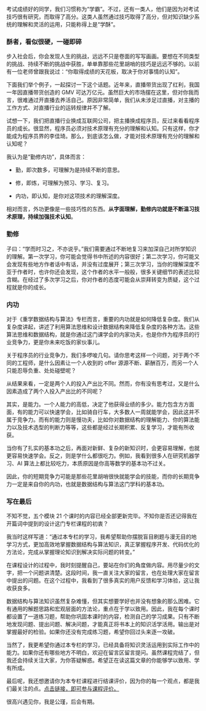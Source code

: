 <!--
 * @Author: tuWei
 * @Date: 2023-02-17 18:48:40
 * @LastEditors: 
 * @LastEditTime: 2023-02-17 20:18:42
-->
考试成绩好的同学，我们习惯称为“学霸”。不过，还有一类人，他们是因为对考试技巧很有研究，而取得了高分。这类人虽然通过技巧取得了高分，但对知识缺少系统的理解和灵活的运用，只能称得上是“学酥”。

### 酥者，看似很硬，一碰即碎

步入社会后，你会发现人生的挑战，远远不只是卷面的写写画画。要想在不同类型的挑战、持续不断的挑战中获胜，单单靠那些花里胡哨的技巧是远远不够的。以前有一位老师曾跟我说过：“你取得成绩的天花板，取决于你对事情的认知”。

下面我们举个例子，一起探讨一下这个话题。近年来，直播带货出现了红利，我国一年因直播带货创造的 GMV 可达万亿元。虽然巨大的市场摆在这里，但对你我而言，很难通过开直播去养活自己。原因非常简单，我们从未涉足过直播，对主播的工作方式、对直播行业的运转规律并不了解。

试想一下，我们把直播行业换成互联网公司，把主播换成程序员，反过来看看程序员的成长。很显然，程序员必须对技术原理有充分的理解和认知。只有这样，你才能成为程序员界的李佳琦。那么，到底该怎么做，才能对技术原理有充分的理解和认知呢？

我认为是“勤修内功”，具体而言：

- 勤，即次数多，可理解为是持续不断的意思。
    
- 修，即炼，可理解为预习、学习、复习。
    
- 内功，即认知，是你对这项技术的理解深度。
    

相对而言，外功更像是一些技巧性的东西。**从字面理解，勤修内功就是不断温习技术原理，持续加强技术认知**。

### 勤修

子曰：“学而时习之，不亦说乎。”我们需要通过不断地复习来加深自己对所学知识的理解。第一次学习，你可能会觉得书中所述的内容很好；第二次学习，你可能又会发现有些地方作者话中有话，并没有过度展开；第三次学习，当你的理解深度不亚于作者时，也许你还会发现，这个作者的水平一般般，很多关键细节的表述比较含糊。在经过了多次学习之后，你对作者的态度可能会从崇拜转变为质疑，这个过程就是你的成长。

### 内功

对于《重学数据结构与算法》专栏而言，重要的内功就是如何降低复杂度。我们从复杂度讲起，讲述了利用算法思维和设计数据结构来降低复杂度的各种方法。这些算法思维和数据结构，就是你通过这门课学会的内家功夫，也是你作为程序员的行业竞争力，更是你未来吃饭的家伙事儿。

关于程序员的行业竞争力，我们多啰唆几句。请你思考这样一个问题，对于两个不同的工程师，是什么因素让一个人收到的 offer 源源不断、薪酬百万，而另一个人只能忍辱负重、处处碰壁呢？

从结果来看，一定是两个人的投入产出比不同。然而，你有没有思考过，又是什么因素造成了两个人投入产出比的不同呢？

其实，是能力。一个人能力的高低，决定了他获得业绩的多少。能力包含方方面面，有的能力可以快速学会，比如骑自行车，大多数人一周就能学会，因此这并不属于竞争力。而有的能力则是慢功夫，比如你对数据结构的理解能力、你的算法能力以及技术选型的判断力等等，这些都是经过长期积累、反复学习，才能有所收获。

当你有了扎实的基本功之后，再面对新鲜、复杂的新知识时，会更容易理解，也就更容易快速学会。反之，则是学什么都很吃力。例如，我看到很多人在研究机器学习、AI 算法上都比较吃力，本质原因是你高等数学的基本功不过关。

因此，你的短期竞争力可能是那些花里胡哨很快就能学会的技能，而你的长期竞争力一定是来自你的内功，也就是数据结构与算法这门学科的基本功。

### 写在最后

不知不觉，五个模块 21 个课时的内容已经全部更新完毕。不知你是否还记得我在开篇词中提到的设计这门专栏课程的初衷？

我当时这样写道：“通过本专栏的学习，我希望帮助你摆脱盲目刷题与漫无目的地学习方式，更加高效地掌握数据结构与算法知识，真正掌握程序开发、代码优化的方法论，完成从掌握理论知识到解决实际问题的转变。”

在课程设计的过程中，我时刻提醒自己，要站在你们的角度做内容。用尽量少的文字，把一个问题讲清楚。这段时间，我一直关注大家的留言，也在处理大家在留言中提出的问题。在这个过程中，我看到了很多真实的用户反馈和学习体验，这让我收获良多。

数据结构与算法知识虽然复杂难懂，但其实想要学好也并没有想象的那么困难。它有通用的解题思路和宏观层面的方法论，重点在于学以致用。因此，我在每个课时都设置了一道练习题，帮助你巩固本课时的内容，检测自己的学习成果。只有不断地发现问题、提出问题、解决问题，才能真正将书本上的知识活学活用。输出是对掌握最好的检验。如果你还没有完成练习题，希望你回过头来逐一攻破。

当然了，我更希望你通过本专栏的学习，已经具备将知识灵活运用到实际工作中的能力。如果你还有哪些地方不明白，欢迎在留言区留言提问。虽然课程完结了，但我还会持续关注大家，为你答疑解惑。希望正在读这篇文章的你能够学以致用、学有所成。

最后呢，我还想邀请你为本专栏课程进行结课评价，因为你的每一个观点，都是我们最关注的点。[点击链接，即可参与课程评价。](https://wj.qq.com/s2/6946469/226f/)

很高兴遇见你，我是公瑾，后会有期。